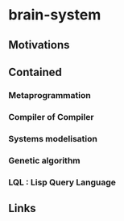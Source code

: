 # brain-system

## Motivations
    
## Contained

### Metaprogrammation
### Compiler of Compiler
### Systems modelisation
### Genetic algorithm
### LQL : Lisp Query Language

## Links

